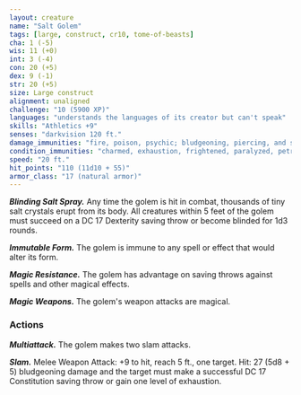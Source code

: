 ```yaml
---
layout: creature
name: "Salt Golem"
tags: [large, construct, cr10, tome-of-beasts]
cha: 1 (-5)
wis: 11 (+0)
int: 3 (-4)
con: 20 (+5)
dex: 9 (-1)
str: 20 (+5)
size: Large construct
alignment: unaligned
challenge: "10 (5900 XP)"
languages: "understands the languages of its creator but can't speak"
skills: "Athletics +9"
senses: "darkvision 120 ft."
damage_immunities: "fire, poison, psychic; bludgeoning, piercing, and slashing from nonmagical weapons that aren't adamantine"
condition_immunities: "charmed, exhaustion, frightened, paralyzed, petrified, poisoned"
speed: "20 ft."
hit_points: "110 (11d10 + 55)"
armor_class: "17 (natural armor)"
---
```


***Blinding Salt Spray.*** Any time the golem is hit in combat, thousands of tiny salt crystals erupt from its body. All creatures within 5 feet of the golem must succeed on a DC 17 Dexterity saving throw or become blinded for 1d3 rounds.

***Immutable Form.*** The golem is immune to any spell or effect that would alter its form.

***Magic Resistance.*** The golem has advantage on saving throws against spells and other magical effects.

***Magic Weapons.*** The golem's weapon attacks are magical.

### Actions

***Multiattack.*** The golem makes two slam attacks.

***Slam.*** Melee Weapon Attack: +9 to hit, reach 5 ft., one target. Hit: 27 (5d8 + 5) bludgeoning damage and the target must make a successful DC 17 Constitution saving throw or gain one level of exhaustion.


